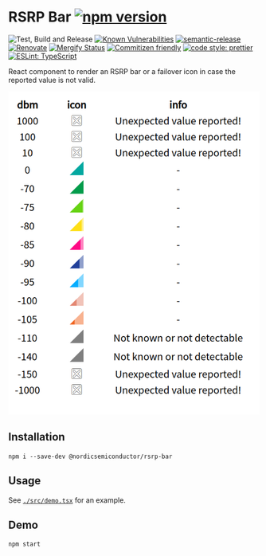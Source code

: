 # RSRP Bar [![npm version](https://img.shields.io/npm/v/@nordicsemiconductor/rsrp-bar.svg)](https://www.npmjs.com/package/@nordicsemiconductor/rsrp-bar)

![Test, Build and Release](https://github.com/NordicSemiconductor/rsrp-bar-js/workflows/Test,%20Build%20and%20Release/badge.svg)
[![Known Vulnerabilities](https://snyk.io/test/github/NordicSemiconductor/rsrp-bar-js/badge.svg?targetFile=package.json)](https://snyk.io/test/github/NordicSemiconductor/rsrp-bar-js?targetFile=package.json)
[![semantic-release](https://img.shields.io/badge/%20%20%F0%9F%93%A6%F0%9F%9A%80-semantic--release-e10079.svg)](https://github.com/semantic-release/semantic-release)
[![Renovate](https://img.shields.io/badge/renovate-enabled-brightgreen.svg)](https://renovatebot.com)
[![Mergify Status](https://img.shields.io/endpoint.svg?url=https://gh.mergify.io/badges/NordicSemiconductor/rsrp-bar-js)](https://mergify.io)
[![Commitizen friendly](https://img.shields.io/badge/commitizen-friendly-brightgreen.svg)](http://commitizen.github.io/cz-cli/)
[![code style: prettier](https://img.shields.io/badge/code_style-prettier-ff69b4.svg)](https://github.com/prettier/prettier/)
[![ESLint: TypeScript](https://img.shields.io/badge/ESLint-TypeScript-blue.svg)](https://github.com/typescript-eslint/typescript-eslint)

React component to render an RSRP bar or a failover icon in case the reported
value is not valid.

![Demo](./screenshot.png)

## Installation

    npm i --save-dev @nordicsemiconductor/rsrp-bar

## Usage

See [`./src/demo.tsx`](./src/demo.tsx) for an example.

## Demo

    npm start
